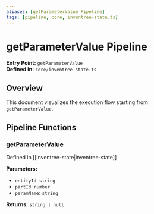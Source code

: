 ```yaml
---
aliases: [getParameterValue Pipeline]
tags: [pipeline, core, inventree-state.ts]
---
```


# getParameterValue Pipeline

**Entry Point:** `getParameterValue`  
**Defined in:** `core/inventree-state.ts`  

## Overview

This document visualizes the execution flow starting from `getParameterValue`.

## Pipeline Functions

### getParameterValue

Defined in [[inventree-state|inventree-state]]

**Parameters:**

- `entityId`: `string`
- `partId`: `number`
- `paramName`: `string`

**Returns:** `string | null`


